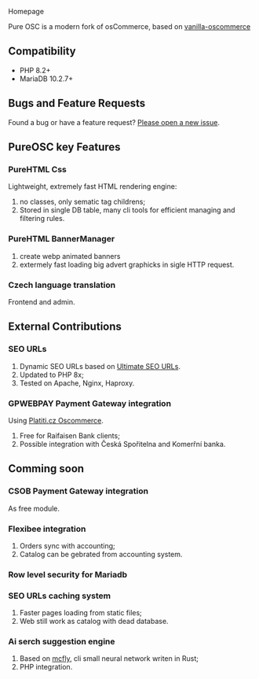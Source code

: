 Homepage

Pure OSC is a modern fork of osCommerce, based on [vanilla-oscommerce](https://github.com/ruden/vanilla-oscommerce/)

Compatibility
-------------

* PHP  8.2+
* MariaDB 10.2.7+

Bugs and Feature Requests
-------------------------

Found a bug or have a feature request? [Please open a new issue](https://github.com/PureHTML/pureosc/issues/new).

PureOSC key Features
------------------------

### PureHTML Css
Lightweight, extremely fast HTML rendering engine:

1. no classes, only sematic tag childrens;
2. Stored in single DB table, many cli tools for efficient managing and filtering rules.

### PureHTML BannerManager

1. create webp animated banners
2. extermely fast loading big advert graphicks in sigle HTTP request.

### Czech language translation

Frontend and admin.

External Contributions
---------------------------

### SEO URLs
1. Dynamic SEO URLs based on [Ultimate SEO URLs](https://old.oscommerce.com/36rDo&ultimate-seo-urls).
2. Updated to PHP 8x;
3. Tested on Apache, Nginx, Haproxy.

### GPWEBPAY Payment Gateway integration
Using [Platiti.cz Oscommerce](https://www.platiti.cz/ZenCart-a.php).

1. Free for Raifaisen Bank clients;
2. Possible integration with Česká Spořitelna and Komerřní banka.


Comming soon
------------------

### CSOB Payment Gateway integration
As free module.

### Flexibee integration

1. Orders sync with accounting;
2. Catalog can be gebrated from accounting system.

### Row level security for Mariadb

### SEO URLs caching system

1. Faster pages loading from static files;
2. Web still work as catalog with dead database.

### Ai serch suggestion engine

1. Based on  [mcfly](https://github.com/cantino/mcfly), cli small neural network writen in Rust;
2. PHP integration.

